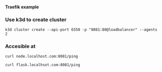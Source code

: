 #### Traefik example

### Use k3d to create cluster

`k3d cluster create --api-port 6550 -p "8081:80@loadbalancer" --agents 2`


### Accesible at 
`curl node.localhost.com:8081/ping`

`curl flask.localhsot.com:8081/ping`